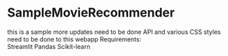 # SampleMovieRecommender
this is a sample more updates need to be done
API and various CSS styles need to be done to this webapp
Requirements:  
Streamlit
Pandas
Scikit-learn
